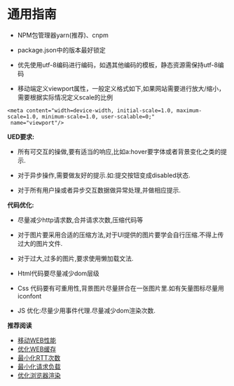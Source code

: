 # 通用指南

 - NPM包管理器yarn(推荐)、cnpm

 - package.json中的版本最好锁定

 - 优先使用utf-8编码进行编码，如遇其他编码的模板，静态资源需保持utf-8编码

 - 移动端定义viewport属性，一般定义格式如下,如果网站需要进行放大/缩小，需要根据实际情况定义scale的比例

 ```
 <meta content="width=device-width, initial-scale=1.0, maximum-scale=1.0, minimum-scale=1.0, user-scalable=0;"
  name="viewport"/>
 ```

**UED要求:**

 - 所有可交互的操做,要有适当的响应,比如a:hover要字体或者背景变化之类的提示.

 - 对于异步操作,需要做友好的提示.如:提交按钮变成disabled状态.

 - 对于所有用户操或者异步交互数据做异常处理,并做相应提示.


**代码优化:**

 - 尽量减少http请求数,合并请求次数,压缩代码等

 - 对于图片要采用合适的压缩方法,对于UI提供的图片要学会自行压缩.不得上传过大的图片文件.

 - 对于过大,过多的图片,要求使用懒加载文法.

 - Html代码要尽量减少dom层级

 - Css 代码要有可重用性,背景图片尽量拼合在一张图片里.如有矢量图标尽量用iconfont

 - JS 优化:尽量少用事件代理.尽量减少dom渲染次数.

**推荐阅读**

 - [移动WEB性能](http://www.webperformancetoday.com/tag/mobile-web-performance/)
 - [优化WEB缓存](https://developers.google.com/speed/docs/best-practices/caching)
 - [最小化RTT次数](https://developers.google.com/speed/docs/best-practices/rtt)
 - [最小化请求负载](https://developers.google.com/speed/docs/best-practices/payload)
 - [优化浏览器渲染](https://developers.google.com/speed/docs/best-practices/rendering)


